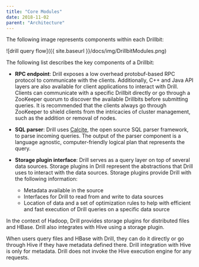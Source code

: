 ```yaml
---
title: "Core Modules"
date: 2018-11-02
parent: "Architecture"
---
```

The following image represents components within each Drillbit:

![drill query flow]({{ site.baseurl }}/docs/img/DrillbitModules.png)

The following list describes the key components of a Drillbit:

  * **RPC endpoint**: Drill exposes a low overhead protobuf-based RPC protocol to communicate with the clients. Additionally, C++ and Java API layers are also available for client applications to interact with Drill. Clients can communicate with a specific Drillbit directly or go through a ZooKeeper quorum to discover the available Drillbits before submitting queries. It is recommended that the clients always go through ZooKeeper to shield clients from the intricacies of cluster management, such as the addition or removal of nodes. 

  * **SQL parser**: Drill uses [Calcite](https://calcite.incubator.apache.org/), the open source  SQL parser framework, to parse incoming queries. The output of the parser component is a language agnostic, computer-friendly logical plan that represents the query. 
  * **Storage plugin interface**: Drill serves as a query layer on top of several data sources. Storage plugins in Drill represent the abstractions that Drill uses to interact with the data sources. Storage plugins provide Drill with the following information:
    * Metadata available in the source
    * Interfaces for Drill to read from and write to data sources
    * Location of data and a set of optimization rules to help with efficient and fast execution of Drill queries on a specific data source 

In the context of Hadoop, Drill provides storage plugins for distributed files and
HBase. Drill also integrates with Hive using a storage plugin.

When users query files and HBase with Drill, they can do it directly or go
through Hive if they have metadata defined there. Drill integration with Hive
is only for metadata. Drill does not invoke the Hive execution engine for any
requests.

